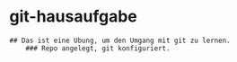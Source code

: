 # git-hausaufgabe

    ## Das ist eine Übung, um den Umgang mit git zu lernen.
        ### Repo angelegt, git konfiguriert.
